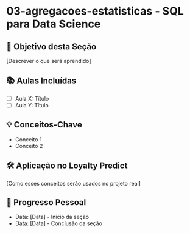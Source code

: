 # 03-agregacoes-estatisticas - SQL para Data Science

## 🎯 Objetivo desta Seção
[Descrever o que será aprendido]

## 📚 Aulas Incluídas
- [ ] Aula X: Título
- [ ] Aula Y: Título

## 💡 Conceitos-Chave
- Conceito 1
- Conceito 2

## 🛠️ Aplicação no Loyalty Predict
[Como esses conceitos serão usados no projeto real]

## 📝 Progresso Pessoal
- Data: [Data] - Início da seção
- Data: [Data] - Conclusão da seção
